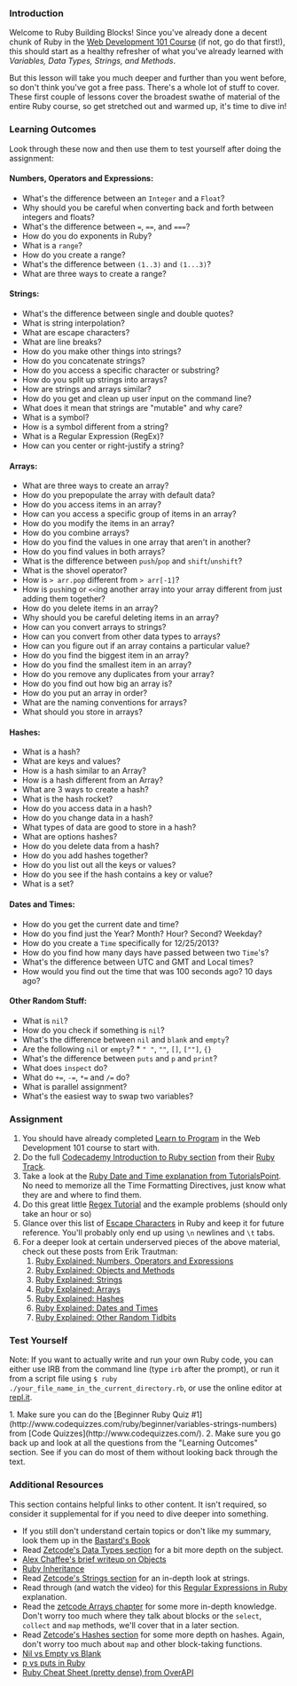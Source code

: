 ### Introduction

Welcome to Ruby Building Blocks!  Since you've already done a decent chunk of Ruby in the [Web Development 101 Course](https://www.theodinproject.com/courses/web-development-101/lessons/ruby-basics) (if not, go do that first!), this should start as a healthy refresher of what you've already learned with *Variables, Data Types, Strings, and Methods*.  

But this lesson will take you much deeper and further than you went before, so don't think you've got a free pass.  There's a whole lot of stuff to cover.  These first couple of lessons cover the broadest swathe of material of the entire Ruby course, so get stretched out and warmed up, it's time to dive in!

### Learning Outcomes
Look through these now and then use them to test yourself after doing the assignment:

#### Numbers, Operators and Expressions:
* What's the difference between an `Integer` and a `Float`?
* Why should you be careful when converting back and forth between integers and floats?
* What's the difference between `=`, `==`, and `===`?
* How do you do exponents in Ruby?
* What is a `range`?
* How do you create a range?
* What's the difference between `(1..3)` and `(1...3)`?
* What are three ways to create a range?

#### Strings:
* What's the difference between single and double quotes?
* What is string interpolation?
* What are escape characters?
* What are line breaks?
* How do you make other things into strings?
* How do you concatenate strings?
* How do you access a specific character or substring?
* How do you split up strings into arrays?
* How are strings and arrays similar?
* How do you get and clean up user input on the command line?
* What does it mean that strings are "mutable" and why care?
* What is a symbol?
* How is a symbol different from a string?
* What is a Regular Expression (RegEx)?
* How can you center or right-justify a string?

#### Arrays:
* What are three ways to create an array?
* How do you prepopulate the array with default data?
* How do you access items in an array?
* How can you access a specific group of items in an array?
* How do you modify the items in an array?
* How do you combine arrays?
* How do you find the values in one array that aren't in another?
* How do you find values in both arrays?
* What is the difference between `push`/`pop` and `shift`/`unshift`?
* What is the shovel operator?
* How is `> arr.pop` different from `> arr[-1]`?
* How is `push`ing or `<<`ing another array into your array different from just adding them together?
* How do you delete items in an array?
* Why should you be careful deleting items in an array?
* How can you convert arrays to strings?
* How can you convert from other data types to arrays?
* How can you figure out if an array contains a particular value?
* How do you find the biggest item in an array?
* How do you find the smallest item in an array?
* How do you remove any duplicates from your array?
* How do you find out how big an array is?
* How do you put an array in order?
* What are the naming conventions for arrays?
* What should you store in arrays?

#### Hashes:
* What is a hash?
* What are keys and values?
* How is a hash similar to an Array?
* How is a hash different from an Array?
* What are 3 ways to create a hash?
* What is the hash rocket?
* How do you access data in a hash?
* How do you change data in a hash?
* What types of data are good to store in a hash?
* What are options hashes?
* How do you delete data from a hash?
* How do you add hashes together?
* How do you list out all the keys or values?
* How do you see if the hash contains a key or value?
* What is a set?

#### Dates and Times:
* How do you get the current date and time?
* How do you find just the Year?  Month? Hour? Second? Weekday?
* How do you create a `Time` specifically for 12/25/2013?  
* How do you find how many days have passed between two `Time`'s?
* What's the difference between UTC and GMT and Local times?
* How would you find out the time that was 100 seconds ago? 10 days ago?

#### Other Random Stuff:
* What is `nil`?
* How do you check if something is `nil`?
* What's the difference between `nil` and `blank` and `empty`?
* Are the following `nil` or `empty`?
      * `" "`, `""`, `[]`, `[""]`, `{}`
* What's the difference between `puts` and `p` and `print`?
* What does `inspect` do?
* What do `+=`, `-=`, `*=` and `/=` do?
* What is parallel assignment?
* What's the easiest way to swap two variables?

### Assignment

<div class="lesson-content__panel" markdown="1">

  1. You should have already completed [Learn to Program](http://pine.fm/LearnToProgram/) in the Web Development 101 course to start with.
  2. Do the full [Codecademy Introduction to Ruby section](https://www.codecademy.com/courses/learn-ruby/lessons/introduction-to-ruby/) from their [Ruby Track](https://www.codecademy.com/catalog/language/ruby).
  3. Take a look at the [Ruby Date and Time explanation from TutorialsPoint](http://www.tutorialspoint.com/ruby/ruby_date_time.htm).  No need to memorize all the Time Formatting Directives, just know what they are and where to find them.
  4. Do this great little [Regex Tutorial](http://regexone.com/) and the example problems (should only take an hour or so)
  5. Glance over this list of [Escape Characters](https://docs.ruby-lang.org/en/2.7.0/syntax/literals_rdoc.html) in Ruby and keep it for future reference.  You'll probably only end up using `\n` newlines and `\t` tabs.
  6. For a deeper look at certain underserved pieces of the above material, check out these posts from Erik Trautman:
      1. [Ruby Explained: Numbers, Operators and Expressions](http://www.eriktrautman.com/posts/ruby-explained-numbers-operators-and-expressions)
      2. [Ruby Explained: Objects and Methods](http://www.eriktrautman.com/posts/ruby-explained-objects-and-methods)
      3. [Ruby Explained: Strings](http://www.eriktrautman.com/posts/ruby-explained-strings)
      4. [Ruby Explained: Arrays](http://www.eriktrautman.com/posts/ruby-explained-arrays)
      5. [Ruby Explained: Hashes](http://www.eriktrautman.com/posts/ruby-explained-hashes)
      6. [Ruby Explained: Dates and Times](http://www.eriktrautman.com/posts/ruby-explained-dates-and-times)
      6. [Ruby Explained: Other Random Tidbits](http://www.eriktrautman.com/posts/ruby-explained-other-random-tidbits)
</div>

### Test Yourself
Note: If you want to actually write and run your own Ruby code, you can either use IRB from the command line (type `irb` after the prompt), or run it from a script file using `$ ruby ./your_file_name_in_the_current_directory.rb`, or use the online editor at [repl.it](http://repl.it/languages/Ruby).

<div class="lesson-content__panel" markdown="1">
  1. Make sure you can do the [Beginner Ruby Quiz #1](http://www.codequizzes.com/ruby/beginner/variables-strings-numbers) from [Code Quizzes](http://www.codequizzes.com/).
  2. Make sure you go back up and look at all the questions from the "Learning Outcomes" section.  See if you can do most of them without looking back through the text.
</div>

### Additional Resources
This section contains helpful links to other content. It isn't required, so consider it supplemental for if you need to dive deeper into something.

* If you still don't understand certain topics or don't like my summary, look them up in the [Bastard's Book](http://ruby.bastardsbook.com/)
* Read [Zetcode's Data Types section](http://zetcode.com/lang/rubytutorial/datatypes/) for a bit more depth on the subject.
* [Alex Chaffee's brief writeup on Objects](http://codelikethis.com/lessons/learn_to_code/objects)
* [Ruby Inheritance](http://rubylearning.com/satishtalim/ruby_inheritance.html)
* Read [Zetcode's Strings section](http://zetcode.com/lang/rubytutorial/strings/) for an in-depth look at strings.
* Read through (and watch the video) for this [Regular Expressions in Ruby](http://net.tutsplus.com/tutorials/ruby/ruby-for-newbies-regular-expressions/) explanation.
* Read the [zetcode Arrays chapter](http://zetcode.com/lang/rubytutorial/arrays/) for some more in-depth knowledge.  Don't worry too much where they talk about blocks or the `select`, `collect` and `map` methods, we'll cover that in a later section.
* Read [Zetcode's Hashes section](http://zetcode.com/lang/rubytutorial/hashes/) for some more depth on hashes.  Again, don't worry too much about `map` and other block-taking functions.
* [Nil vs Empty vs Blank](http://stackoverflow.com/questions/885414/a-concise-explanation-of-nil-v-empty-v-blank-in-ruby-on-rails)
* [p vs puts in Ruby](http://stackoverflow.com/questions/1255324/p-vs-puts-in-ruby)
* [Ruby Cheat Sheet (pretty dense) from OverAPI](http://overapi.com/ruby)

